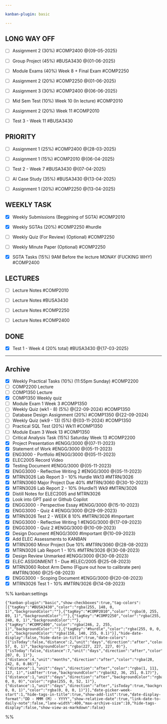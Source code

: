 ```yaml
---

kanban-plugin: basic

---
```


## LONG WAY OFF

- [ ] Assignment 2 (30%) #COMP2400 @{09-05-2025}
- [ ] Group Project (45%) #BUSA3430 @{01-06-2025}
- [ ] Module Exams (40%) Week 8 + Final Exam #COMP2250
- [ ] Assignment 2 (20%) #COMP2250 @{01-06-2025}
- [ ] Assignment 3 (30%) #COMP2400 @{06-06-2025}
- [ ] Mid Sem Test (10%) Week 10 (In lecture) #COMP2010
- [ ] Assignment 2 (20%) Week 11 #COMP2010
- [ ] Test 3 - Week 11 #BUSA3430


## PRIORITY

- [ ] Assignment 1 (25%) #COMP2400 @{28-03-2025}
- [ ] Assignment 1 (15%) #COMP2010 @{06-04-2025}
- [ ] Test 2 - Week 7 #BUSA3430 @{07-04-2025}
- [ ] AI Case Study (35%) #BUSA3430 @{13-04-2025}
- [ ] Assignment 1 (20%) #COMP2250 @{13-04-2025}


## WEEKLY TASK

- [x] Weekly Submissions (Beggining of SGTA) #COMP2010
- [x] Weekly SGTAs (20%) #COMP2250 #hurdle
- [ ] Weekly Quiz (For Review) (Optional) #COMP2250
- [ ] Weekly Minute Paper (Optional) #COMP2250
- [x] SGTA Tasks (15%) 9AM Before the lecture MONAY (FUCKING WHY) #COMP2400


## LECTURES

- [ ] Lecture Notes #COMP2010
- [ ] Lecture Notes #BUSA3430
- [ ] Lecture Notes #COMP2250
- [ ] Lecture Notes #COMP2400


## DONE

- [x] Test 1 - Week 4 (20% total) #BUSA3430 @{17-03-2025}


***

## Archive

- [x] Weekly Practical Tasks (10%) (11:55pm Sunday) #COMP2200
- [ ] COMP2200 Lecture
- [ ] COMP1350 Lecture
- [x] COMP1350 Weekly quiz
- [ ] Module Exam 1 Week 3 #COMP1350
- [ ] Weekly Quiz (wk1 - 8) (5%) @{22-09-2024} #COMP1350
- [ ] Database Design Assignment (20%) #COMP1350 @{22-09-2024}
- [ ] Weekly Quiz (wk9  - 13) (5%) @{03-11-2024} #COMP1350
- [ ] Practical SQL Test (20%) Wk11 #COMP1350
- [ ] Module Exam 3 Week 13 #COMP1350
- [ ] Critical Analysis Task (15%) Saturday Week 13 #COMP2200
- [x] Project Presentation #ENGG/3000 @{07-11-2023}
- [x] Statement of Work #ENGG/3000 @{05-11-2023}
- [x] ENG3000 - Portfolio #ENGG/3000  @{05-11-2023}
- [x] ELEC2005 Record Video
- [x] Testing Document #ENGG/3000 @{05-11-2023}
- [x] ENGG3000 - Reflective Writing 2 #ENGG/3000  @{05-11-2023}
- [x] MTRN3026 Lab Report 3 - 10% Hurdle Wk13 #MTRN/3026
- [x] MTRN3060 Major Project Due 40% #MTRN/3060  @{30-10-2023}
- [x] MTRN3026 Lab Report 2  - 10% (Hurdle?) Wk9 #MTRN/3026
- [x] Distill Notes for ELEC2005 and MTRN3026
- [x] Look into GPT paid or Github Copilot
- [x] ENGG3000 - Perspective Essay #ENGG/3000  @{15-10-2023}
- [x] ENGG3000 - Quiz 4 #ENGG/3000  @{29-09-2023}
- [x] MTRN3026 Test 2 - WEEK 8 10% #MTRN/3026 #Important
- [x] ENGG3000 - Reflective Writing 1 #ENGG/3000  @{17-09-2023}
- [x] ENGG3000 - Quiz 2 #ENGG/3000  @{10-09-2023}
- [x] Design Document #ENGG/3000 #Important  @{10-09-2023}
- [x] Add ELEC Assessments to KANBAN
- [x] MTRN3060 Minor Project Due 10% #MTRN/3060 @{28-08-2023}
- [x] MTRN3026 Lab Report 1 - 10% #MTRN/3026 @{30-08-2023}
- [x] Design Review Unmarked #ENGG/3000 @{30-08-2023}
- [x] ELEC ASSIGNMENT 1 - Due #ELEC/2005 @{25-08-2023}
- [x] MTRN3060 Robot Arm Demo (Figure out how to calibrate pen) #MTRN/3060 @{25-08-2023}
- [x] ENGG3000 - Scoping Document #ENGG/3000  @{20-08-2023}
- [x] MTRN3026 Test 1 - 10% #MTRN/3026 @{14-08-2023}

%% kanban:settings
```
{"kanban-plugin":"basic","show-checkboxes":true,"tag-colors":[{"tagKey":"#BUSA3430","color":"rgba(255, 148, 0, 1)","backgroundColor":""},{"tagKey":"#COMP2010","color":"rgba(0, 255, 89, 1)","backgroundColor":""},{"tagKey":"#COMP2250","color":"rgba(255, 240, 0, 1)","backgroundColor":""},{"tagKey":"#COMP2400","color":"rgba(246, 2, 255, 1)","backgroundColor":""},{"tagKey":"#hurdle","color":"rgba(255, 0, 0, 1)","backgroundColor":"rgba(158, 140, 255, 0.1)"}],"hide-date-display":false,"hide-date-in-title":true,"date-colors":[{"isToday":false,"distance":2,"unit":"days","direction":"after","color":"rgba(255, 57, 0, 1)","backgroundColor":"rgba(227, 227, 227, 0)"},{"isToday":false,"distance":7,"unit":"days","direction":"after","color":"rgba(255, 207, 0, 1)"},{"distance":4,"unit":"months","direction":"after","color":"rgba(28, 242, 8, 0.86)"},{"distance":1,"unit":"days","direction":"after","color":"rgba(1, 111, 117, 1)","isAfter":true,"backgroundColor":"rgba(62, 36, 251, 0.17)"},{"distance":1,"unit":"days","direction":"after","backgroundColor":"rgba(0, 0, 0, 0)","color":"rgba(255, 0, 52, 1)"},{"distance":1,"unit":"days","direction":"after","isToday":true,"backgroundColor":"rgba(255, 0, 0, 1)","color":"rgba(0, 0, 0, 1)"}],"date-picker-week-start":1,"hide-tags-in-title":true,"show-add-list":true,"date-display-format":"DD - MMM (M) - YYYY","show-relative-date":true,"link-date-to-daily-note":false,"lane-width":400,"max-archive-size":10,"hide-tags-display":false,"show-view-as-markdown":false}
```
%%